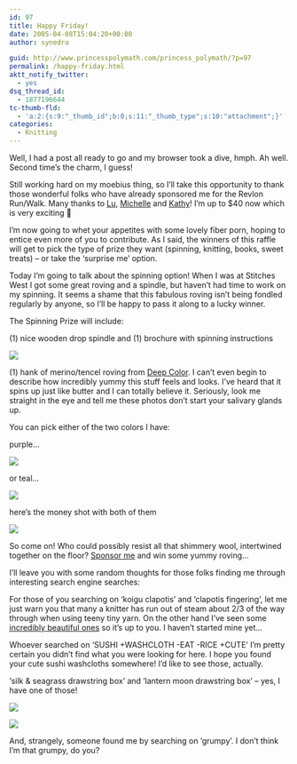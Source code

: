 ```yaml
---
id: 97
title: Happy Friday!
date: 2005-04-08T15:04:20+00:00
author: synedra

guid: http://www.princesspolymath.com/princess_polymath/?p=97
permalink: /happy-friday.html
aktt_notify_twitter:
  - yes
dsq_thread_id:
  - 1877196644
tc-thumb-fld:
  - 'a:2:{s:9:"_thumb_id";b:0;s:11:"_thumb_type";s:10:"attachment";}'
categories:
  - Knitting
---
```

Well, I had a post all ready to go and my browser took a dive, hmph. Ah well. Second time&#8217;s the charm, I guess!
  
Still working hard on my moebius thing, so I&#8217;ll take this opportunity to thank those wonderful folks who have already sponsored me for the Revlon Run/Walk. Many thanks to [Lu](http://knit4ever.blogspot.com), [Michelle](http://www.fickleknitter.com) and [Kathy](http://minxknits.blog-city.com)! I&#8217;m up to $40 now which is very exciting 🙂
  
I&#8217;m now going to whet your appetites with some lovely fiber porn, hoping to entice even more of you to contribute. As I said, the winners of this raffle will get to pick the type of prize they want (spinning, knitting, books, sweet treats) &#8211; or take the &#8216;surprise me&#8217; option.
  
Today I&#8217;m going to talk about the spinning option! When I was at Stitches West I got some great roving and a spindle, but haven&#8217;t had time to work on my spinning. It seems a shame that this fabulous roving isn&#8217;t being fondled regularly by anyone, so I&#8217;ll be happy to pass it along to a lucky winner.
  
The Spinning Prize will include:
  
(1) nice wooden drop spindle and (1) brochure with spinning instructions
  
![](http://www.perlgoddess.com/blog/images/spinkit.jpg)
  
(1) hank of merino/tencel roving from [Deep Color](http://www.deepcolorstudio.com). I can&#8217;t even begin to describe how incredibly yummy this stuff feels and looks. I&#8217;ve heard that it spins up just like butter and I can totally believe it. Seriously, look me straight in the eye and tell me these photos don&#8217;t start your salivary glands up.
  
You can pick either of the two colors I have:
  
purple&#8230;
  
![](http://www.perlgoddess.com/blog/images/purple.jpg)
  
or teal&#8230;
  
![](http://www.perlgoddess.com/blog/images/teal.jpg)
  
here&#8217;s the money shot with both of them
  
![](http://www.perlgoddess.com/blog/images/both.jpg)
  
So come on! Who could possibly resist all that shimmery wool, intertwined together on the floor? [Sponsor me](https://www.revlonrunwalk.com/la/secure/myWebPage.cfm?pID=232938) and win some yummy roving&#8230;
  
I&#8217;ll leave you with some random thoughts for those folks finding me through interesting search engine searches:
  
For those of you searching on &#8216;koigu clapotis&#8217; and &#8216;clapotis fingering&#8217;, let me just warn you that many a knitter has run out of steam about 2/3 of the way through when using teeny tiny yarn. On the other hand I&#8217;ve seen some [incredibly beautiful ones](http://wonderwoman.typepad.com/nice_knits/2005/04/finally_fini.html) so it&#8217;s up to you. I haven&#8217;t started mine yet&#8230;
  
Whoever searched on &#8216;SUSHI +WASHCLOTH -EAT -RICE +CUTE&#8217; I&#8217;m pretty certain you didn&#8217;t find what you were looking for here. I hope you found your cute sushi washcloths somewhere! I&#8217;d like to see those, actually.
  
&#8216;silk & seagrass drawstring box&#8217; and &#8216;lantern moon drawstring box&#8217; &#8211; yes, I have one of those!
  
![](http://www.perlgoddess.com/blog/images/sock_box.jpg)
  
![](http://www.perlgoddess.com/blog/images/lantern_moon.jpg)
  
And, strangely, someone found me by searching on &#8216;grumpy&#8217;. I don&#8217;t think I&#8217;m that grumpy, do you?